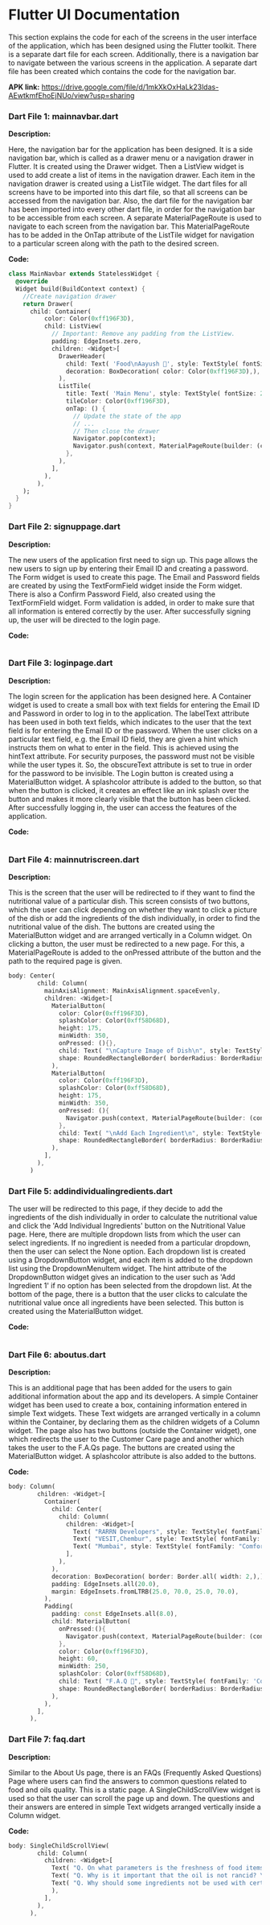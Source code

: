 # **Flutter UI Documentation**

This section explains the code for each of the screens in the user interface of the application, which has been designed using the Flutter toolkit. There is a separate dart file for each screen. Additionally, there is a navigation bar to navigate between the various screens in the application. A separate dart file has been created which contains the code for the navigation bar. 

**APK link:**
https://drive.google.com/file/d/1mkXkOxHaLk23ldas-AEwtkmfEhoEjNUo/view?usp=sharing

### Dart File 1: mainnavbar.dart

**Description:**

Here, the navigation bar for the application has been designed. It is a side navigation bar, which is called as a drawer menu or a navigation drawer in Flutter. It is created using the Drawer widget. Then a ListView widget is used to add create a list of items in the navigation drawer. Each item in the navigation drawer is created using a ListTile widget. The dart files for all screens have to be imported into this dart file, so that all screens can be accessed from the navigation bar. Also, the dart file for the navigation bar has been imported into every other dart file, in order for the navigation bar to be accessible from each screen. A separate MaterialPageRoute is used to navigate to each screen from the navigation bar. This MaterialPageRoute has to be added in the OnTap attribute of the ListTile widget for navigation to a particular screen along with the path to the desired screen.

**Code:**

```dart
class MainNavbar extends StatelessWidget {
  @override
  Widget build(BuildContext context) {
    //Create navigation drawer
    return Drawer( 
      child: Container(
          color: Color(0xff196F3D),
          child: ListView(
            // Important: Remove any padding from the ListView.
            padding: EdgeInsets.zero,
            children: <Widget>[
              DrawerHeader(
                child: Text( 'Food\nAayush 🍱', style: TextStyle( fontSize: 50.0, fontFamily: "Comfortaa", color: Color(0xffF7DC6F),),),
                decoration: BoxDecoration( color: Color(0xff196F3D),),
              ),
              ListTile(
                title: Text( 'Main Menu', style: TextStyle( fontSize: 20.0, fontFamily: "Comfortaa", color: Color(0xffF7DC6F),),),
                tileColor: Color(0xff196F3D),
                onTap: () {
                  // Update the state of the app
                  // ...
                  // Then close the drawer
                  Navigator.pop(context);
                  Navigator.push(context, MaterialPageRoute(builder: (context)=>HomePage(),),);
                },
              ),            
            ],
          ),
        ),
    );
  }
}
```

### **Dart File 2: signuppage.dart**

**Description:**

The new users of the application first need to sign up. This page allows the new users to sign up by entering their Email ID and creating a password. The Form widget is used to create this page. The Email and Password fields are created by using the TextFormField widget inside the Form widget. There is also a Confirm Password Field, also created using the TextFormField widget. Form validation is added, in order to make sure that all information is entered correctly by the user.  After successfully signing up, the user will be directed to the login page.

**Code:**

```dart

```

### Dart File 3: loginpage.dart

**Description:**

The login screen for the application has been designed here. A Container widget is used to create a small box with text fields for entering the Email ID and Password in order to log in to the application. The labelText attribute has been used in both text fields, which indicates to the user that the text field is for entering the Email ID or the password.  When the user clicks on a particular text field, e.g. the Email ID field, they are given a hint which instructs them on what to enter in the field. This is achieved using the hintText attribute. For security purposes, the password must not be visible while the user types it. So, the obscureText attribute is set to true in order for the password to be invisible. The Login button is created using a MaterialButton widget. A splashcolor attribute is added to the button, so that when the button is clicked, it creates an effect like an ink splash over the button and makes it more clearly visible that the button has been clicked. After successfully logging in, the user can access the features of the application.  

**Code:**

```dart

```

### **Dart File 4: mainnutriscreen.dart**

**Description:**

This is the screen that the user will be redirected to if they want to find the nutritional value of a particular dish. This screen consists of two buttons, which the user can click depending on whether they want to click a picture of the dish or add the ingredients of the dish individually, in order to find the nutritional value of the dish. The buttons are created using the MaterialButton widget and are arranged vertically in a Column widget. On clicking a button, the user must be redirected to a new page. For this, a MaterialPageRoute is added to the onPressed attribute of the button and the path to the required page is given. 

```dart
body: Center(
        child: Column(
          mainAxisAlignment: MainAxisAlignment.spaceEvenly,
          children: <Widget>[
            MaterialButton(
              color: Color(0xff196F3D),
              splashColor: Color(0xff58D68D),
              height: 175,
              minWidth: 350,
              onPressed: (){},
              child: Text( "\nCapture Image of Dish\n", style: TextStyle(fontFamily: "Comfortaa", color: Color(0xffF7DC6F), fontSize: 30,),),
              shape: RoundedRectangleBorder( borderRadius: BorderRadius.circular(9.0),),
            ),
            MaterialButton(
              color: Color(0xff196F3D),
              splashColor: Color(0xff58D68D),
              height: 175,
              minWidth: 350,
              onPressed: (){
                Navigator.push(context, MaterialPageRoute(builder: (context) => AddIndividualIngredients(),));
              },
              child: Text( "\nAdd Each Ingredient\n", style: TextStyle( fontFamily: "Comfortaa", color: Color(0xffF7DC6F), fontSize: 30, ),),
              shape: RoundedRectangleBorder( borderRadius: BorderRadius.circular(9.0),),
            ),
          ],
        ),
      )
```

### **Dart File 5: addindividualingredients.dart**

The user will be redirected to this page, if they decide to add the ingredients of the dish individually in order to calculate the nutritional value and click the 'Add Individual Ingredients' button on the Nutritional Value page. Here, there are multiple dropdown lists from which the user can select ingredients. If no ingredient is needed from a particular dropdown, then the user can select the None option. Each dropdown list is created using a DropdownButton widget, and each item is added to the dropdown list using the DropdownMenuItem widget. The hint attribute of the DropdownButton widget gives an indication to the user such as 'Add Ingredient 1' if no option has been selected from the dropdown list. At the bottom of the page, there is a button that the user clicks to calculate the nutritional value once all ingredients have been selected. This button is created using the MaterialButton widget.

**Code:**

```dart

```

### **Dart File 6: aboutus.dart**

**Description:**

This is an additional page that has been added for the users to gain additional information about the app and its developers. A simple Container widget has been used to create a box, containing information entered in simple Text widgets. These Text widgets are arranged vertically in a column within the Container, by declaring them as the children widgets of a Column widget. The page also has two buttons (outside the Container widget), one which redirects the user to the Customer Care page and another which takes the user to the F.A.Qs page. The buttons are created using the MaterialButton widget. A splashcolor attribute is also added to the buttons.

**Code:**

```dart
body: Column(        
        children: <Widget>[
          Container(            
            child: Center(
              child: Column(               
                children: <Widget>[
                  Text( "RARRN Developers", style: TextStyle( fontFamily: "Comfortaa", fontSize: 22.0, color: Color(0xff196F3D),),),
                  Text( "VESIT,Chembur", style: TextStyle( fontFamily: "Comfortaa", fontSize: 22.0, color: Color(0xff196F3D), ),),
                  Text( "Mumbai", style: TextStyle( fontFamily: "Comfortaa",fontSize: 22.0, color: Color(0xff196F3D),),),                                   
                ],
              ),
            ),
            decoration: BoxDecoration( border: Border.all( width: 2,),),
            padding: EdgeInsets.all(20.0),
            margin: EdgeInsets.fromLTRB(25.0, 70.0, 25.0, 70.0),
          ),
          Padding(
            padding: const EdgeInsets.all(8.0),
            child: MaterialButton(
              onPressed:(){
                Navigator.push(context, MaterialPageRoute(builder: (context)=>FAQ(),));
              },
              color: Color(0xff196F3D),
              height: 60,
              minWidth: 250,
              splashColor: Color(0xff58D68D),
              child: Text( "F.A.Q 🤔", style: TextStyle( fontFamily: 'Comfortaa', color: Color(0xffF7DC6F), fontSize: 27.0,),),
              shape: RoundedRectangleBorder( borderRadius: BorderRadius.circular(9.0),),
            ),
          ),
        ], 
      ),
```

### **Dart File 7: faq.dart**

**Description:**

Similar to the About Us page, there is an FAQs (Frequently Asked Questions) Page where users can find the answers to common questions related to food and oils quality. This is a static page. A SingleChildScrollView widget is used so that the user can scroll the page up and down. The questions and their answers are entered in simple Text widgets arranged vertically inside a Column widget.

**Code:**

```dart
body: SingleChildScrollView(
        child: Column(
          children: <Widget>[
            Text( "Q. On what parameters is the freshness of food items decided? \n\nA. The freshness of a food item is decided from the photo captured by the camera by analysing the visual properties such as color and texture as well as surface defects.\n\n", style: TextStyle( fontSize: 23.0, fontFamily: "Comfortaa", color: Color(0xff196F3D),),),
            Text( "Q. Why is it important that the oil is not rancid? \n\nA. Rancid oil not only reduces the quality of food in terms of taste and odour, but can also be harmful to health. Hence it is essential that oil is not rancid.\n\n", style: TextStyle( fontSize: 23.0, fontFamily: "Comfortaa", color: Color(0xff196F3D),),),
            Text( "Q. Why should some ingredients not be used with certain other ingredients in cooking? \n\nA. Certain ingredients when used in combination reduce each other's nutritional value, e.g. in Palak Paneer, spinach and paneer actually reduce each other's nutritional value. Therefore our app provides a feature where the image of dish can be captured or the ingredients can be added individually and then it is checked whether the combination of ingredients is compatible, by finding the nutritional value of the dish.\n\n", style: TextStyle( fontSize: 23.0, fontFamily: "Comfortaa", color: Color(0xff196F3D),),
            ),
          ],
        ),
      ),
```
